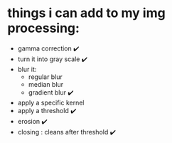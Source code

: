 # things i can add to my img processing:

- gamma correction :heavy_check_mark:
- turn it into gray scale :heavy_check_mark:
- blur it:
  - regular blur
  - median blur
  - gradient blur :heavy_check_mark:
- apply a specific kernel
- apply a threshold :heavy_check_mark:
- erosion :heavy_check_mark:
- closing : cleans after threshold :heavy_check_mark:
